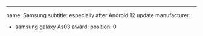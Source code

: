 ---
name: Samsung
subtitle: especially after Android 12 update
manufacturer:
  - samsung galaxy As03
award:
position: 0
